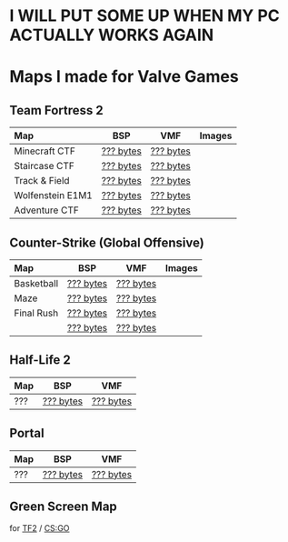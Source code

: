 # I WILL PUT SOME UP WHEN MY PC ACTUALLY WORKS AGAIN
# Maps I made for Valve Games

## Team Fortress 2

| Map                     | BSP                                   | VMF                                   | Images                                      |
|:------------------------|:-------------------------------------:|:-------------------------------------:|---------------------------------------------|
| Minecraft CTF           |  [??? bytes]()                        |  [??? bytes]()                        |                                             |
| Staircase CTF           |  [??? bytes]()                        |  [??? bytes]()                        |                                             |
| Track & Field           |  [??? bytes]()                        |  [??? bytes]()                        |                                             |
| Wolfenstein E1M1        |  [??? bytes]()                        |  [??? bytes]()                        |                                             |
| Adventure CTF           |  [??? bytes]()                        |  [??? bytes]()                        |                                             |

## Counter-Strike (Global Offensive)

| Map                     | BSP                                   | VMF                                   | Images                                      |
|:------------------------|:-------------------------------------:|:-------------------------------------:|---------------------------------------------|
| Basketball              |  [??? bytes]()                        |  [??? bytes]()                        |                                             |
| Maze                    |  [??? bytes]()                        |  [??? bytes]()                        |                                             |
| Final Rush              |  [??? bytes]()                        |  [??? bytes]()                        |                                             |
|                         |  [??? bytes]()                        |  [??? bytes]()                        |                                             |

## Half-Life 2

| Map                     | BSP                                   | VMF                                   |
|:------------------------|:-------------------------------------:|:-------------------------------------:|
| ???                     |  [??? bytes]()                        |  [??? bytes]()                        |

## Portal

| Map                     | BSP                                   | VMF                                   |
|:------------------------|:-------------------------------------:|:-------------------------------------:|
| ???                     |  [??? bytes]()                        |  [??? bytes]()                        |

## Green Screen Map
for [TF2]() / [CS:GO]()
